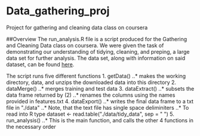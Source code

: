 # Data_gathering_proj
Project for gathering and cleaning data class on coursera

##Overview
The run_analysis.R file is a script produced for the Gathering and Cleaning 
Data class on coursera.  We were given the task of demonstrating our 
understanding of tidying, cleaning, and preping, a large data set for
further analysis.  The data set, along with information on said dataset, can be found [here](http://archive.ics.uci.edu/ml/datasets/Human+Activity+Recognition+Using+Smartphones).

The script runs five different functions
	1. getData()
		..* makes the working directory, data, and unzips the downloaded data into this directory
	2. dataMerge()
		..* merges training and test data
	3. dataExtract()
		..* subsets the data frame returned by (2)
		..* renames the columns using the names provided in features.txt
	4. dataExport()
		..* writes the final data frame to a txt file in "./data"
		..* Note, that the text file has single space deliminiters
		..* To read into R type dataset <- read.table("./data/tidy_data", sep = " ")
	5. run_analysis()
		..* This is the main function, and calls the other 4 functions in the necessary order



